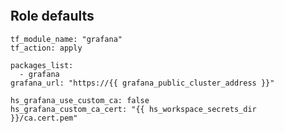 
```{include} ../../../roles/grafana/README.md
```

## Role defaults


```
tf_module_name: "grafana"
tf_action: apply

packages_list:
  - grafana
grafana_url: "https://{{ grafana_public_cluster_address }}"

hs_grafana_use_custom_ca: false
hs_grafana_custom_ca_cert: "{{ hs_workspace_secrets_dir }}/ca.cert.pem"
